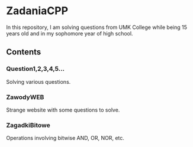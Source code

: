 # ZadaniaCPP

In this repository, I am solving questions from UMK College while being 15 years old and in my sophomore year of high school.

## Contents

### Question1,2,3,4,5...
Solving various questions.

### ZawodyWEB
Strange website with some questions to solve.

### ZagadkiBitowe
Operations involving bitwise AND, OR, NOR, etc.
